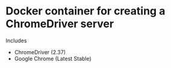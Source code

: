 # Docker container for creating a ChromeDriver server

Includes

* ChromeDriver (2.37)
* Google Chrome (Latest Stable)

